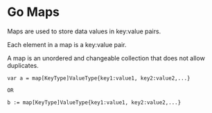 # Go Maps

Maps are used to store data values in key:value pairs.

Each element in a map is a key:value pair.

A map is an unordered and changeable collection that does not allow duplicates.


```
var a = map[KeyType]ValueType{key1:value1, key2:value2,...}

OR

b := map[KeyType]ValueType{key1:value1, key2:value2,...}
```